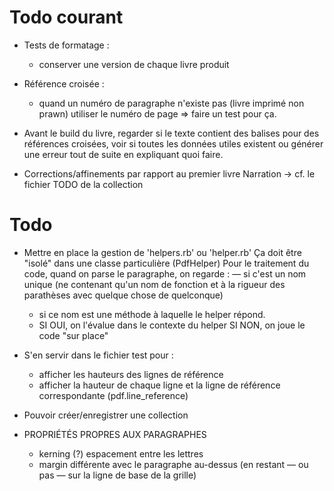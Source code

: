 # Todo courant

* Tests de formatage :
  - conserver une version de chaque livre produit
  
* Référence croisée :
  - quand un numéro de paragraphe n'existe pas (livre imprimé non prawn) utiliser le numéro de page
    => faire un test pour ça.
    
* Avant le build du livre, regarder si le texte contient des balises pour des références croisées, voir si toutes les données utiles existent ou générer une erreur tout de suite en expliquant quoi faire.

* Corrections/affinements par rapport au premier livre Narration
  -> cf. le fichier TODO de la collection


# Todo

* Mettre en place la gestion de 'helpers.rb' ou 'helper.rb'
  Ça doit être "isolé" dans une classe particulière (PdfHelper)
  Pour le traitement du code, quand on parse le paragraphe, on regarde :
    — si c'est un nom unique (ne contenant qu'un nom de fonction et à la rigueur des parathèses avec quelque chose de quelconque)
    - si ce nom est une méthode à laquelle le helper répond.
    - SI OUI, on l'évalue dans le contexte du helper
      SI NON, on joue le code "sur place"
* S'en servir dans le fichier test pour :
  - afficher les hauteurs des lignes de référence
  - afficher la hauteur de chaque ligne et la ligne de référence correspondante (pdf.line_reference)


* Pouvoir créer/enregistrer une collection
* PROPRIÉTÉS PROPRES AUX PARAGRAPHES
  - kerning (?) espacement entre les lettres
  - margin différente avec le paragraphe au-dessus (en restant — ou pas — sur la ligne de base de la grille)
